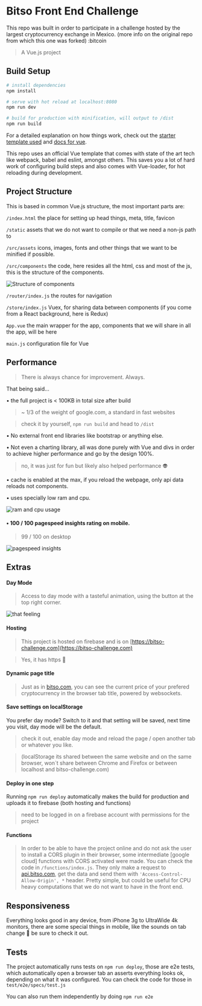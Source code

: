 # Bitso Front End Challenge
This repo was built in order to participate in a challenge hosted by the largest cryptocurrency exchange in Mexico. (more info on the original repo from which this one was forked) :bitcoin

> A Vue.js project

## Build Setup

``` bash
# install dependencies
npm install

# serve with hot reload at localhost:8080
npm run dev

# build for production with minification, will output to /dist
npm run build

```

For a detailed explanation on how things work, check out the [starter template used](http://vuejs-templates.github.io/webpack/) and [docs for vue](http://vuejs.github.io/).

This repo uses an official Vue template that comes with state of the art tech like webpack, babel and eslint, amongst others. This saves you a lot of hard work of configuring build steps and also comes with Vue-loader, for hot reloading during development.

## Project Structure

This is based in common Vue.js structure, the most important parts are:

`/index.html` the place for setting up head things, meta, title, favicon

`/static` assets that we do not want to compile or that we need a non-js path to

`/src/assets` icons, images, fonts and other things that we want to be minified if possible.

`/src/components` the code, here resides all the html, css and most of the js, this is the structure of the components.

![Structure of components](/static/structure.png)

`/router/index.js` the routes for navigation

`/store/index.js` Vuex, for sharing data between components (if you come from a React background, here is Redux)

`App.vue` the main wrapper for the app, components that we will share in all the app, will be here

`main.js` configuration file for Vue

## Performance
>There is always chance for improvement. Always.

That being said...

• the full project is < 100KB in total size after build
> ~ 1/3 of the weight of google.com, a standard in fast websites

> check it by yourself, `npm run build` and head to `/dist`

• No external front end libraries like bootstrap or anything else.

• Not even a charting library, all was done purely with Vue and divs in order to achieve higher performance and go by the design 100%.

> no, it was just for fun but likely also helped performance :alien:

• cache is enabled at the max, if you reload the webpage, only api data reloads not components.

• uses specially low ram and cpu.

![ram and cpu usage](/static/ram.png)

#### • 100 / 100 pagespeed insights rating on mobile.
> 99 / 100 on desktop

![pagespeed insights](/static/pagespeed-insights.png)

## Extras

#### Day Mode

>Access to day mode with a tasteful animation, using the button at the top right corner.

![that feeling](/static/that-feeling.jpg)

#### Hosting

>This project is hosted on firebase and is on [https://bitso-challenge.com](https://bitso-challenge.com)

>Yes, it has https :rocket:

#### Dynamic page title
>Just as in [bitso.com](bitso.com), you can see the current price of your prefered cryptocurrency in the browser tab title, powered by websockets.

#### Save settings on localStorage
You prefer day mode? Switch to it and that setting will be saved, next time you visit, day mode will be the default.

> check it out, enable day mode and reload the page / open another tab or whatever you like.

> (localStorage its shared between the same website and on the same browser, won´t share between Chrome and Firefox or between localhost and bitso-challenge.com)

#### Deploy in one step
Running `npm run deploy` automatically makes the build for production and uploads it to firebase (both hosting and functions)

> need to be logged in on a firebase account with permissions for the project

#### Functions
> In order to be able to have the project online and do not ask the user to install a CORS plugin in their browser, some intermediate [google cloud] functions with CORS activated were made. You can check the code in `/functions/index.js`. They only make a request to [api.bitso.com](api.bitso.com), get the data and send them with `'Access-Control-Allow-Origin', *` header. Pretty simple, but could be useful for CPU heavy computations that we do not want to have in the front end.

## Responsiveness
Everything looks good in any device, from iPhone 3g to UltraWide 4k monitors, there are some special things in mobile, like the sounds on tab change :bell: be sure to check it out.

## Tests
The project automatically runs tests on `npm run deploy`, those are e2e tests, which automatically open a browser tab an asserts everything looks ok, depending on what it was configured.
You can check the code for those in `test/e2e/specs/test.js`

You can also run them independently by doing `npm run e2e`
